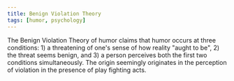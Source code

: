 ```yaml
---
title: Benign Violation Theory
tags: [humor, psychology]
---
```


The Benign Violation Theory of humor claims that humor occurs at three conditions: 1) a threatening of one's sense of how reality "aught to be", 2) the threat seems benign, and 3) a person perceives both the first two conditions simultaneously. The origin seemingly originates in the perception of violation in the presence of play fighting acts.